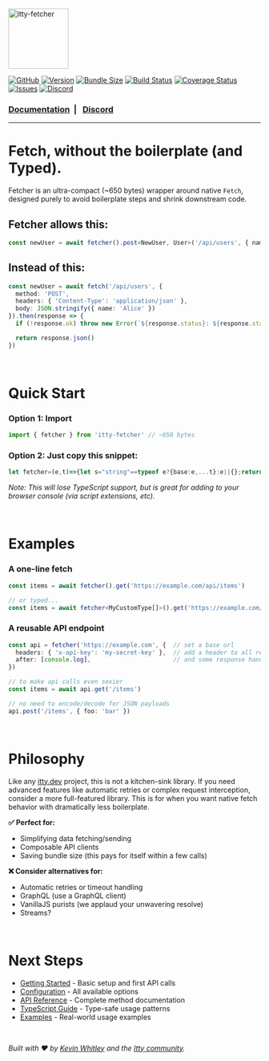 <br />

<p>
<a href="https://itty.dev/itty-fetcher" target="_blank">
  <img src="https://ity.sh/wW6oD6H8v" alt="itty-fetcher" height="120" />
</a>
</p>

[![GitHub](https://img.shields.io/badge/GitHub-%23555.svg?style=flat-square&logo=github&logoColor=#fff)](https://github.com/kwhitley/itty-fetcher)
[![Version](https://img.shields.io/npm/v/itty-fetcher.svg?style=flat-square)](https://npmjs.com/package/itty-fetcher)
[![Bundle Size](https://deno.bundlejs.com/?q=itty-fetcher&badge&badge-style=flat-square)](https://deno.bundlejs.com/?q=itty-fetcher)
[![Build Status](https://img.shields.io/github/actions/workflow/status/kwhitley/itty-fetcher/verify.yml?branch=v1.x&style=flat-square)](https://github.com/kwhitley/itty-fetcher/actions/workflows/verify.yml)
[![Coverage Status](https://img.shields.io/coveralls/github/kwhitley/itty-fetcher/v1.x?style=flat-square)](https://coveralls.io/github/kwhitley/itty-fetcher?branch=v1.x)
[![Issues](https://img.shields.io/github/issues/kwhitley/itty-fetcher?style=flat-square)](https://github.com/kwhitley/itty-fetcher/issues)
[![Discord](https://img.shields.io/discord/832353585802903572?label=Discord&logo=Discord&style=flat-square&logoColor=fff)](https://discord.gg/WQnqAsjhd6)

### [Documentation](https://itty.dev/itty-fetcher) &nbsp;| &nbsp; [Discord](https://discord.gg/53vyrZAu9u)

---

# Fetch, without the boilerplate (and Typed).
Fetcher is an ultra-compact (~650 bytes) wrapper around native `Fetch`, designed purely to avoid boilerplate steps and shrink downstream code.

## Fetcher allows this:
```ts
const newUser = await fetcher().post<NewUser, User>('/api/users', { name: 'Alice' })
```

## Instead of this:
```ts
const newUser = await fetch('/api/users', {
  method: 'POST',
  headers: { 'Content-Type': 'application/json' },
  body: JSON.stringify({ name: 'Alice' })
}).then(response => {
  if (!response.ok) throw new Error(`${response.status}: ${response.statusText}`)

  return response.json()
})
```


<br />

# Quick Start

### Option 1: Import
```ts
import { fetcher } from 'itty-fetcher' // ~650 bytes
```

### Option 2: Just copy this snippet:
<!-- BEGIN SNIPPET -->
```ts
let fetcher=(e,t)=>{let s="string"==typeof e?{base:e,...t}:e||{};return new Proxy(()=>{},{get:(e,t)=>(...e)=>(async(e,t,s,r=("string"==typeof s[0]?s.shift():""),a=("GET"!=e?s.shift():null),n={...t,...s.shift(),method:e},o=new Headers(t.headers),i="string"==typeof a,f=t.base??"")=>{r=new URL((r.includes("://")?r:(f.includes?.("://")?f:globalThis.location?.href+"/"+f)+(r?"/"+r:"")).replace(/\/+/g,"/"));for(let e in n.query||{})r.searchParams.append(e,n.query[e]);n.body=a,a&&0!=n.encode&&(n.body=i?a:JSON.stringify(a),i||o.set("content-type","application/json"));for(let[e,t]of new Headers(n.headers||[]))o.set(e,t);let p=await(n.fetch||fetch)(new Request(r,{...n,headers:o})),c=p.ok?void 0:Object.assign(new Error(p.statusText),{status:p.status,response:p});if(n.parse??"json")try{p=await p[n.parse??"json"](),c&&"json"==(n.parse??"json")&&(c={...c,...p})}catch(e){c||(c=Object.assign(new Error(e.message),{status:p.status,response:p}))}for(let e of n.after||[])p=await e(p)??p;if(n.array)return[c,c?void 0:p];if(c)throw c;return p})(t.toUpperCase(),s,e)})};
```
<!-- END SNIPPET -->
_Note: This will lose TypeScript support, but is great for adding to your browser console (via script extensions, etc)._

<br />

# Examples

### A one-line fetch
```ts
const items = await fetcher().get('https://example.com/api/items')

// or typed...
const items = await fetcher<MyCustomType[]>().get('https://example.com/api/items')
```

### A reusable API endpoint
```ts
const api = fetcher('https://example.com', {  // set a base url
  headers: { 'x-api-key': 'my-secret-key' },  // add a header to all requests
  after: [console.log],                       // and some response handlers/transforms
})

// to make api calls even sexier
const items = await api.get('/items')

// no need to encode/decode for JSON payloads
api.post('/items', { foo: 'bar' })
```

<br />

# Philosophy

Like any [itty.dev](https://itty.dev) project, this is not a kitchen-sink library. If you need advanced features like automatic retries or complex request interception, consider a more full-featured library. This is for when you want native fetch behavior with dramatically less boilerplate.

**✅ Perfect for:**
- Simplifying data fetching/sending
- Composable API clients
- Saving bundle size (this pays for itself within a few calls)

**❌ Consider alternatives for:**
- Automatic retries or timeout handling
- GraphQL (use a GraphQL client)
- VanillaJS purists (we applaud your unwavering resolve)
- Streams?
  
<br />

# Next Steps

- [Getting Started](https://itty.dev/itty-fetcher/getting-started) - Basic setup and first API calls
- [Configuration](https://itty.dev/itty-fetcher/configuration) - All available options
- [API Reference](https://itty.dev/itty-fetcher/api) - Complete method documentation
- [TypeScript Guide](https://itty.dev/itty-fetcher/typescript/) - Type-safe usage patterns
- [Examples](https://itty.dev/itty-fetcher/examples/) - Real-world usage examples

<br />


*Built with ❤️ by [Kevin Whitley](https://github.com/kwhitley) and the [Itty community](https://discord.gg/WQnqAsjhd6).*
